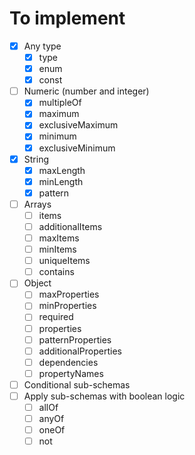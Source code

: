 To implement
===================

* [x] Any type
  * [x] type
  * [x] enum
  * [x] const
* [ ] Numeric (number and integer)
  * [x] multipleOf
  * [x] maximum
  * [x] exclusiveMaximum
  * [x] minimum
  * [x] exclusiveMinimum
* [x] String
  * [x] maxLength
  * [x] minLength
  * [x] pattern
* [ ] Arrays
  * [ ] items
  * [ ] additionalItems
  * [ ] maxItems
  * [ ] minItems
  * [ ] uniqueItems
  * [ ] contains
* [ ] Object
  * [ ] maxProperties
  * [ ] minProperties
  * [ ] required
  * [ ] properties
  * [ ] patternProperties
  * [ ] additionalProperties
  * [ ] dependencies
  * [ ] propertyNames
* [ ] Conditional sub-schemas
* [ ] Apply sub-schemas with boolean logic
  * [ ] allOf
  * [ ] anyOf
  * [ ] oneOf
  * [ ] not
